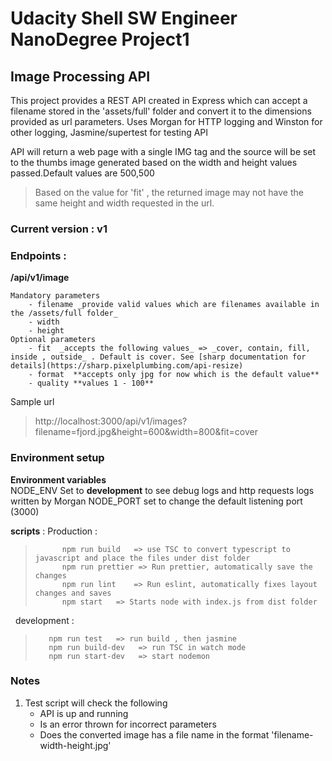 # Udacity Shell SW Engineer NanoDegree Project1
##  Image Processing API

This project provides a REST API created in Express which can accept a filename stored in the 'assets/full' folder and convert it to the dimensions provided as url parameters. Uses Morgan for HTTP logging and Winston for other logging, Jasmine/supertest for testing API

API will return a web page with a single IMG tag and the source will be set to the thumbs image generated based on the width and height values passed.Default values are 500,500

>Based on the value for 'fit' , the returned image may not have the same height and width requested in the url.

### Current version : v1

### Endpoints :
**/api/v1/image**

    Mandatory parameters
        - filename _provide valid values which are filenames available in the /assets/full folder_
        - width
        - height
    Optional parameters
        - fit  _accepts the following values_ => _cover, contain, fill, inside , outside_ . Default is cover. See [sharp documentation for details](https://sharp.pixelplumbing.com/api-resize)
        - format  **accepts only jpg for now which is the default value**
        - quality **values 1 - 100**
		
Sample url
	
> http://localhost:3000/api/v1/images?filename=fjord.jpg&height=600&width=800&fit=cover
	

### Environment setup

 __Environment variables__  
	NODE_ENV Set to **development** to see debug logs and http requests logs written by Morgan
	NODE_PORT  set to change the default listening port (3000)
	
 __scripts__ :
	    Production :
>		    npm run build   => use TSC to convert typescript to javascript and place the files under dist folder
>		    npm run prettier => Run prettier, automatically save the changes
>		    npm run lint 	=> Run eslint, automatically fixes layout changes and saves
>		    npm start   => Starts node with index.js from dist folder
		
&nbsp;
    development :
>		 npm run test 	=> run build , then jasmine
>        npm run build-dev   => run TSC in watch mode
>        npm run start-dev   => start nodemon

### Notes
1. Test script will check the following
    - API is up and running
    - Is an error thrown for incorrect parameters
    - Does the converted image has a file name in the format 'filename-width-height.jpg'